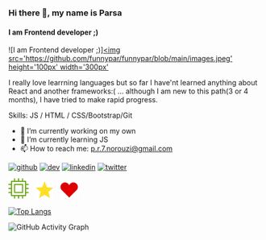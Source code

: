 ### Hi there 👋, my name is Parsa
#### I am Frontend developer ;)
![I am Frontend developer ;)][<img src='https://github.com/funnypar/funnypar/blob/main/images.jpeg' height='100px' width='300px'](https://github.com/funnypar/funnypar/blob/main/images.jpeg)

I really love learrning languages but so far I have'nt learned anything about React and another frameworks:( ...  although I am new to this path(3 or 4 months), I have tried to make rapid progress. 

Skills: JS / HTML / CSS/Bootstrap/Git

- 🔭 I’m currently working on my own 
- 🌱 I’m currently learning JS 
- 📫 How to reach me: p.r.7.norouzi@gmail.com 


[<img src='https://cdn.jsdelivr.net/npm/simple-icons@3.0.1/icons/github.svg' alt='github' height='40'>](https://github.com/funnypar)  [<img src='https://cdn.jsdelivr.net/npm/simple-icons@3.0.1/icons/dev-dot-to.svg' alt='dev' height='40'>](https://dev.to/mopano)  [<img src='https://cdn.jsdelivr.net/npm/simple-icons@3.0.1/icons/linkedin.svg' alt='linkedin' height='40'>](https://www.linkedin.com/in/MohammadParsaNorouzi/)  [<img src='https://cdn.jsdelivr.net/npm/simple-icons@3.0.1/icons/twitter.svg' alt='twitter' height='40'>](https://twitter.com/Mpnorouzi1)  

<a href='https://docs.github.com/en/developers'><img src='https://raw.githubusercontent.com/acervenky/animated-github-badges/master/assets/devbadge.gif' width='40' height='40'></a> <a href='https://stars.github.com/'><img src='https://raw.githubusercontent.com/acervenky/animated-github-badges/master/assets/starbadge.gif' width='35' height='35'></a> <a href='https://docs.github.com/en/github/supporting-the-open-source-community-with-github-sponsors'><img src='https://raw.githubusercontent.com/acervenky/animated-github-badges/master/assets/sponsorbadge.gif' width='35' height='35'></a> 

[![Top Langs](https://github-readme-stats.vercel.app/api/top-langs/?username=funnypar)](https://github.com/anuraghazra/github-readme-stats)

![GitHub Activity Graph](https://activity-graph.herokuapp.com/graph?username=funnypar)  



